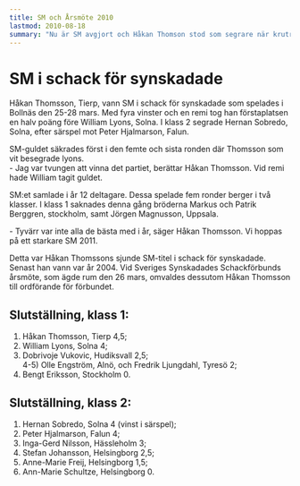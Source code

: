 ```yaml
---
title: SM och Årsmöte 2010
lastmod: 2010-08-18
summary: "Nu är SM avgjort och Håkan Thomson stod som segrare när krutröken väl la sig. \n Rapport från årets SM \n Rapport från årsmötet som hölls i samband med SM"
---
```


[]()

SM i schack för synskadade
==========

Håkan Thomsson, Tierp, vann SM i schack för synskadade som spelades i Bollnäs den 25-28 mars. Med fyra vinster och en remi tog han förstaplatsen en halv poäng före William Lyons, Solna. I klass 2 segrade Hernan Sobredo, Solna, efter särspel mot Peter Hjalmarson, Falun.

SM-guldet säkrades först i den femte och sista ronden där Thomsson som vit besegrade lyons.  
\- Jag var tvungen att vinna det partiet, berättar Håkan Thomsson. Vid remi hade William tagit guldet.

SM:et samlade i år 12 deltagare. Dessa spelade fem ronder berger i två klasser. I klass 1 saknades denna gång bröderna Markus och Patrik Berggren, stockholm, samt Jörgen Magnusson, Uppsala.

\- Tyvärr var inte alla de bästa med i år, säger Håkan Thomsson. Vi hoppas på ett starkare SM 2011.

Detta var Håkan Thomssons sjunde SM-titel i schack för synskadade. Senast han vann var år 2004. Vid Sveriges Synskadades Schackförbunds årsmöte, som ägde rum den 26 mars, omvaldes dessutom Håkan Thomsson till ordförande för förbundet.

Slutställning, klass 1:
----------

1) Håkan Thomsson, Tierp 4,5;  
2) William Lyons, Solna 4;  
3) Dobrivoje Vukovic, Hudiksvall 2,5;  
4-5) Olle Engström, Alnö, och Fredrik Ljungdahl, Tyresö 2;  
6) Bengt Eriksson, Stockholm 0.

Slutställning, klass 2:
----------

1) Hernan Sobredo, Solna 4 (vinst i särspel);  
2) Peter Hjalmarson, Falun 4;  
3) Inga-Gerd Nilsson, Hässleholm 3;  
4) Stefan Johansson, Helsingborg 2,5;  
5) Anne-Marie Freij, Helsingborg 1,5;  
6) Ann-Marie Schultze, Helsingborg 0.